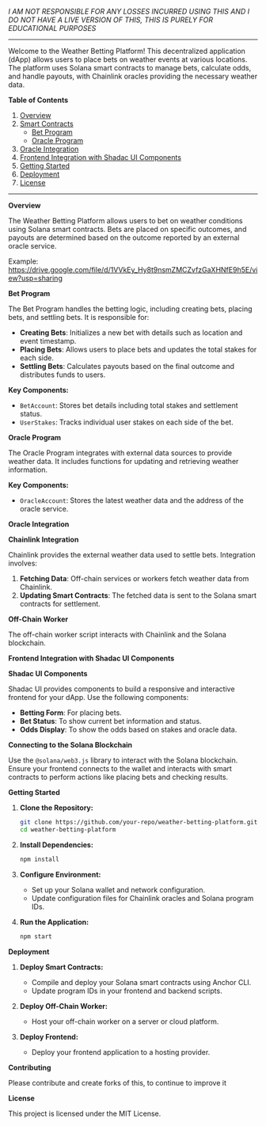 

*I AM NOT RESPONSIBLE FOR ANY LOSSES INCURRED USING THIS AND I DO NOT HAVE A LIVE VERSION OF THIS, THIS IS PURELY FOR EDUCATIONAL PURPOSES*

--------------------------------------------------------------------------------------

Welcome to the Weather Betting Platform! This decentralized application (dApp) allows users to place bets on weather events at various locations. The platform uses Solana smart contracts to manage bets, calculate odds, and handle payouts, with Chainlink oracles providing the necessary weather data.

**Table of Contents**

1. [Overview](#overview)
2. [Smart Contracts](#smart-contracts)
   - [Bet Program](#bet-program)
   - [Oracle Program](#oracle-program)
3. [Oracle Integration](#oracle-integration)
4. [Frontend Integration with Shadac UI Components](#frontend-integration-with-shadac-ui-components)
5. [Getting Started](#getting-started)
6. [Deployment](#deployment)
7. [License](#license)

---

 **Overview**

The Weather Betting Platform allows users to bet on weather conditions using Solana smart contracts. Bets are placed on specific outcomes, and payouts are determined based on the outcome reported by an external oracle service.

Example: https://drive.google.com/file/d/1VVkEy_Hy8t9nsmZMCZvfzGaXHNfE9h5E/view?usp=sharing 

 **Bet Program**

The Bet Program handles the betting logic, including creating bets, placing bets, and settling bets. It is responsible for:

- **Creating Bets**: Initializes a new bet with details such as location and event timestamp.
- **Placing Bets**: Allows users to place bets and updates the total stakes for each side.
- **Settling Bets**: Calculates payouts based on the final outcome and distributes funds to users.

**Key Components:**
- `BetAccount`: Stores bet details including total stakes and settlement status.
- `UserStakes`: Tracks individual user stakes on each side of the bet.


 **Oracle Program**

The Oracle Program integrates with external data sources to provide weather data. It includes functions for updating and retrieving weather information.

**Key Components:**
- `OracleAccount`: Stores the latest weather data and the address of the oracle service.

**Oracle Integration**

 **Chainlink Integration**

Chainlink provides the external weather data used to settle bets. Integration involves:

1. **Fetching Data**: Off-chain services or workers fetch weather data from Chainlink.
2. **Updating Smart Contracts**: The fetched data is sent to the Solana smart contracts for settlement.

 **Off-Chain Worker**

The off-chain worker script interacts with Chainlink and the Solana blockchain.


 **Frontend Integration with Shadac UI Components**

 **Shadac UI Components**

Shadac UI provides components to build a responsive and interactive frontend for your dApp. Use the following components:

- **Betting Form**: For placing bets.
- **Bet Status**: To show current bet information and status.
- **Odds Display**: To show the odds based on stakes and oracle data.



 **Connecting to the Solana Blockchain**

Use the `@solana/web3.js` library to interact with the Solana blockchain. Ensure your frontend connects to the wallet and interacts with smart contracts to perform actions like placing bets and checking results.

 **Getting Started**

1. **Clone the Repository:**
   ```bash
   git clone https://github.com/your-repo/weather-betting-platform.git
   cd weather-betting-platform
   ```

2. **Install Dependencies:**
   ```bash
   npm install
   ```

3. **Configure Environment:**
   - Set up your Solana wallet and network configuration.
   - Update configuration files for Chainlink oracles and Solana program IDs.

4. **Run the Application:**
   ```bash
   npm start
   ```

 **Deployment**

1. **Deploy Smart Contracts:**
   - Compile and deploy your Solana smart contracts using Anchor CLI.
   - Update program IDs in your frontend and backend scripts.

2. **Deploy Off-Chain Worker:**
   - Host your off-chain worker on a server or cloud platform.

3. **Deploy Frontend:**
   - Deploy your frontend application to a hosting provider.

 **Contributing**

Please contribute and create forks of this, to continue to improve it 

 
**License**

This project is licensed under the MIT License. 

